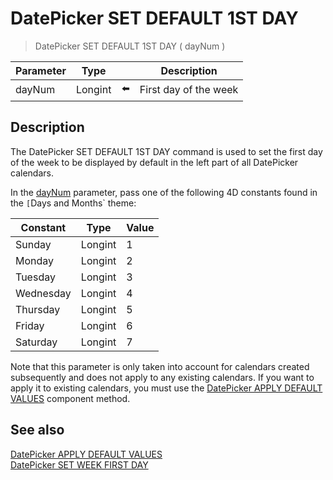 # DatePicker SET DEFAULT 1ST DAY

> DatePicker SET DEFAULT 1ST DAY ( dayNum )

| Parameter | Type |     | Description |
| --- | --- | --- | --- |
| dayNum | Longint | ⬅️ | First day of the week |
## Description

The DatePicker SET DEFAULT 1ST DAY command is used to set the first day of the week to be displayed by default in the left part of all DatePicker calendars.

In the [dayNum](# "First day of the week") parameter, pass one of the following 4D constants found in the `[`Days and Months` theme:

| Constant | Type | Value |
| --- | --- | --- |
| Sunday | Longint | 1   |
| Monday | Longint | 2   |
| Tuesday | Longint | 3   |
| Wednesday | Longint | 4   |
| Thursday | Longint | 5   |
| Friday | Longint | 6   |
| Saturday | Longint | 7   |
Note that this parameter is only taken into account for calendars created subsequently and does not apply to any existing calendars. If you want to apply it to existing calendars, you must use the [DatePicker APPLY DEFAULT VALUES](DatePicker%20APPLY%20DEFAULT%20VALUES.md "DatePicker APPLY DEFAULT VALUES") component method.

## See also

[DatePicker APPLY DEFAULT VALUES](DatePicker%20APPLY%20DEFAULT%20VALUES.md)  
[DatePicker SET WEEK FIRST DAY](DatePicker%20SET%20WEEK%20FIRST%20DAY.md)
